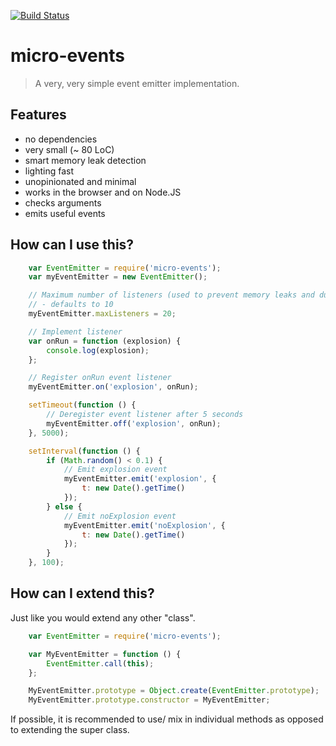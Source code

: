 [![Build Status](https://travis-ci.org/alexanderGugel/micro-events.svg)](https://travis-ci.org/alexanderGugel/micro-events)

# micro-events

> A very, very simple event emitter implementation.

## Features

* no dependencies
* very small (~ 80 LoC)
* smart memory leak detection
* lighting fast
* unopinionated and minimal
* works in the browser and on Node.JS
* checks arguments
* emits useful events

## How can I use this?

```javascript
    var EventEmitter = require('micro-events');
    var myEventEmitter = new EventEmitter();

    // Maximum number of listeners (used to prevent memory leaks and dumb code)
    // - defaults to 10
    myEventEmitter.maxListeners = 20;

    // Implement listener
    var onRun = function (explosion) {
        console.log(explosion);
    };

    // Register onRun event listener
    myEventEmitter.on('explosion', onRun);

    setTimeout(function () {
        // Deregister event listener after 5 seconds
        myEventEmitter.off('explosion', onRun);
    }, 5000);

    setInterval(function () {
        if (Math.random() < 0.1) {
            // Emit explosion event
            myEventEmitter.emit('explosion', {
                t: new Date().getTime()
            });
        } else {
            // Emit noExplosion event
            myEventEmitter.emit('noExplosion', {
                t: new Date().getTime()
            });
        }
    }, 100);

```

## How can I extend this?

Just like you would extend any other "class".

```javascript
    var EventEmitter = require('micro-events');

    var MyEventEmitter = function () {
        EventEmitter.call(this);
    };

    MyEventEmitter.prototype = Object.create(EventEmitter.prototype);
    MyEventEmitter.prototype.constructor = MyEventEmitter;
```

If possible, it is recommended to use/ mix in individual methods as opposed to
extending the super class.
